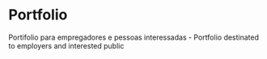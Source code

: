 # Portfolio
Portifolio para empregadores e pessoas interessadas - Portfolio destinated to employers and interested public
 
